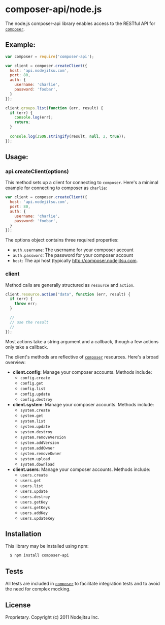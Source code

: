 # composer-api/node.js

The node.js composer-api library enables access to the RESTful API for [`composer`](https://github.com/nodejitsu/composer).

## Example:

```js
var composer = require('composer-api');

var client = composer.createClient({
  host: 'api.nodejitsu.com',
  port: 80,
  auth: {
    username: 'charlie',
    password: 'foobar',
  }
});

client.groups.list(function (err, result) {
  if (err) {
    console.log(err);
    return;
  }
  
  console.log(JSON.stringify(result, null, 2, true));
});
```

## Usage:

### api.createClient(options)

This method sets up a client for connecting to `composer`. Here's a minimal example for connecting to composer as `charlie`:

``` js
var client = composer.createClient({
  host: 'api.nodejitsu.com',
  port: 80,
  auth: {
    username: 'charlie',
    password: 'foobar',
  }
});
```

The options object contains three required properties:

* `auth.username`: The username for your composer account
* `auth.password`: The password for your composer account
* `host`: The api host (typically http://composer.nodejitsu.com.

### client

Method calls are generally structured as `resource` and `action`.

``` js
client.resource.action("data", function (err, result) {
  if (err) {
    throw err;
  }

  //
  // use the result
  //
});
```

Most actions take a string argument and a callback, though a few actions only take a callback.

The client's methods are reflective of [`composer`](https://github.com/opsmezzo/composer/tree/master/lib/resources) resources. Here's a broad overview:

* **client.config**: Manage your composer accounts. Methods include:
  * `config.create`
  * `config.get`
  * `config.list`
  * `config.update`
  * `config.destroy`
* **client.system**: Manage your composer accounts. Methods include:
  * `system.create`
  * `system.get`
  * `system.list`
  * `system.update`
  * `system.destroy`
  * `system.removeVersion`
  * `system.addVersion`
  * `system.addOwner`
  * `system.removeOwner`
  * `system.upload`
  * `system.download`
* **client.users**: Manage your composer accounts. Methods include:
  * `users.create`
  * `users.get`
  * `users.list`
  * `users.update`
  * `users.destroy`
  * `users.getKey`
  * `users.getKeys`
  * `users.addKey`
  * `users.updateKey`

## Installation

This library may be installed using npm:

``` bash
  $ npm install composer-api
```

## Tests
All tests are included in [`composer`](https://github.com/opsmezzo/composer/tree/master/tests) to facilitate integration tests and to avoid the need for complex mocking.

## License
Proprietary. Copyright (c) 2011 Nodejitsu Inc.
